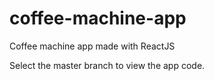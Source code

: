 # coffee-machine-app
Coffee machine app made with ReactJS

Select the master branch to view the app code.
